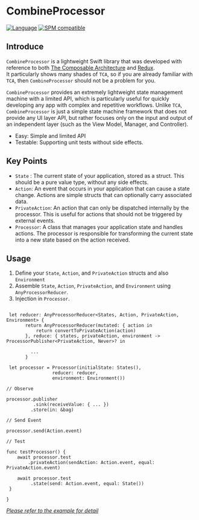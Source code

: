 # CombineProcessor

[![Language](http://img.shields.io/badge/language-swift-orange.svg?style=flat)](https://developer.apple.com/swift)
[![SPM compatible](https://img.shields.io/badge/Swift_Package_Manager-compatible-brightgreen.svg?style=flat)](https://swift.org/package-manager)

## Introduce

`CombineProcessor` is a lightweight Swift library that was developed with reference to both  [The Composable Architecture](https://github.com/pointfreeco/swift-composable-architecture) and  [Redux](https://cn.redux.js.org/).</br>
It particularly shows many shades of `TCA`, so if you are already familiar with `TCA`, then `CombineProcessor` should not be a problem for you.

`CombineProcessor` provides an extremely lightweight state management machine with a limited API, which is particularly useful for quickly developing any app with complex and repetitive workflows. Unlike `TCA`, `CombineProcessor` is just a simple state machine framework that does not provide any UI layer API, but rather focuses only on the input and output of an independent layer (such as the View Model, Manager, and Controller).

 - Easy: Simple and limited API
 - Testable: Supporting unit tests without side effects.

## Key Points

- `State` : The current state of your application, stored as a struct. This should be a pure value type, without any side effects.
- `Action`: An event that occurs in your application that can cause a state change. Actions are simple structs that can optionally carry associated data.
- `PrivateAction`: An action that can only be dispatched internally by the processor. This is useful for actions that should not be triggered by external events.
- `Processor`: A class that manages your application state and handles actions. The processor is responsible for transforming the current state into a new state based on the action received.

## Usage

 1. Define your `State`, `Action`, and `PrivateAction` structs and also `Environment`
 2. Assemble `State`, `Action`, `PrivateAction`, and `Environment` using `AnyProcessorReducer`.
 3. Injection in `Processor`.
 
 ```=swift
 
  let reducer: AnyProcessorReducer<States, Action, PrivateAction, Environment> {
        return AnyProcessorReducer(mutated: { action in
            return convertToPrivateAction(action)
        }, reduce: { states, privateAction, environment -> ProcessorPublisher<PrivateAction, Never>? in 
    
          ...
        }
 
  let processor = Processor(initialState: States(),
                  reducer: reducer,
                  environment: Environment())
 
 // Observe
 
 processor.publisher
           .sink(receiveValue: { ... })
          .store(in: &bag)
          
// Send Event

 processor.send(Action.event)

// Test 

 func testProcessor() {
     await processor.test
         .privateAction(sendAction: Action.event, equal: PrivateAction.event)
  
     await processor.test
          .state(send: Action.event, equal: State())
  }
  
}
 
 ```
 
*[Please refer to the example for detail]()*


